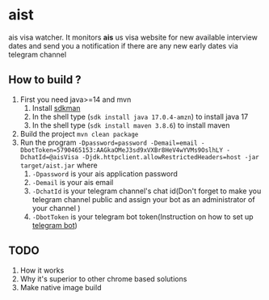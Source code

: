 # aist

ais visa watcher.
It monitors **ais** us visa website for new available interview dates and send
you a notification if there are any new early dates via telegram channel

## How to build ?

1. First you need java>=14 and mvn
    1. Install [sdkman](https://sdkman.io/install)
    2. In the shell type (`sdk install java 17.0.4-amzn`) to install java 17
    3. In the shell type (`sdk install maven 3.8.6`) to install maven
2. Build the project `mvn clean package`
3. Run the
   program `-Dpassword=password -Demail=email -DbotToken=5790465153:AAGkaOMeJ3sd9xVXBr8HeV4wYVMs9OslhLY -DchatId=@aisVisa -Djdk.httpclient.allowRestrictedHeaders=host -jar target/aist.jar`
   where
    1. `-Dpassword` is your ais application password
    2. `-Demail` is your ais email
    3. `-DchatId` is your telegram channel's chat id(Don't forget to make you
       telegram channel public and assign your bot as an administrator of your
       channel )
    4. `-DbotToken` is your telegram bot token(Instruction on how to set
       up [telegram bot](https://core.telegram.org/bots/api))

## TODO

1. How it works
2. Why it's superior to other chrome based solutions
3. Make native image build


